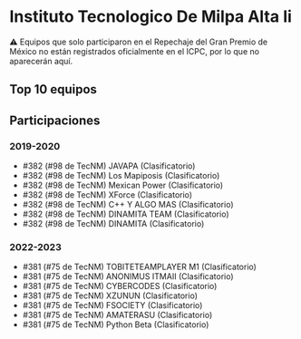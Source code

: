 # Instituto Tecnologico De Milpa Alta Ii

:warning: Equipos que solo participaron en el Repechaje del Gran Premio de México no están registrados oficialmente en el ICPC, por lo que no aparecerán aquí.

## Top 10 equipos


## Participaciones

### 2019-2020

- #382 (#98 de TecNM) JAVAPA (Clasificatorio)
- #382 (#98 de TecNM) Los Mapiposis (Clasificatorio)
- #382 (#98 de TecNM) Mexican Power (Clasificatorio)
- #382 (#98 de TecNM) XForce (Clasificatorio)
- #382 (#98 de TecNM) C++ Y ALGO MAS (Clasificatorio)
- #382 (#98 de TecNM) DINAMITA TEAM (Clasificatorio)
- #382 (#98 de TecNM) DINAMITA (Clasificatorio)

### 2022-2023

- #381 (#75 de TecNM) TOBITETEAMPLAYER M1 (Clasificatorio)
- #381 (#75 de TecNM) ANONIMUS ITMAII (Clasificatorio)
- #381 (#75 de TecNM) CYBERCODES (Clasificatorio)
- #381 (#75 de TecNM) XZUNUN (Clasificatorio)
- #381 (#75 de TecNM) FSOCIETY (Clasificatorio)
- #381 (#75 de TecNM) AMATERASU (Clasificatorio)
- #381 (#75 de TecNM) Python Beta (Clasificatorio)



